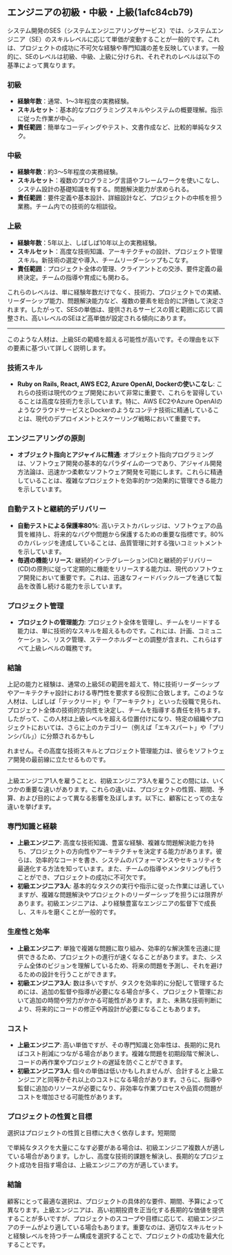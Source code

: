 エンジニアの初級・中級・上級(1afc84cb79)
---

システム開発のSES（システムエンジニアリングサービス）では、システムエンジニア（SE）のスキルレベルに応じて単価が変動することが一般的です。これは、プロジェクトの成功に不可欠な経験や専門知識の差を反映しています。一般的に、SEのレベルは初級、中級、上級に分けられ、それぞれのレベルは以下の基準によって異なります。

### 初級

- **経験年数**：通常、1～3年程度の実務経験。
- **スキルセット**：基本的なプログラミングスキルやシステムの概要理解。指示に従った作業が中心。
- **責任範囲**：簡単なコーディングやテスト、文書作成など、比較的単純なタスク。

### 中級

- **経験年数**：約3～5年程度の実務経験。
- **スキルセット**：複数のプログラミング言語やフレームワークを使いこなし、システム設計の基礎知識を有する。問題解決能力が求められる。
- **責任範囲**：要件定義や基本設計、詳細設計など、プロジェクトの中核を担う業務。チーム内での技術的な相談役。

### 上級

- **経験年数**：5年以上、しばしば10年以上の実務経験。
- **スキルセット**：高度な技術知識、アーキテクチャの設計、プロジェクト管理スキル。新技術の選定や導入、チームリーダーシップもこなす。
- **責任範囲**：プロジェクト全体の管理、クライアントとの交渉、要件定義の最終決定。チームの指導や育成にも関わる。

これらのレベルは、単に経験年数だけでなく、技術力、プロジェクトでの実績、リーダーシップ能力、問題解決能力など、複数の要素を総合的に評価して決定されます。したがって、SESの単価は、提供されるサービスの質と範囲に応じて調整され、高いレベルのSEほど高単価が設定される傾向にあります。


---

このような人材は、上級SEの範疇を超える可能性が高いです。その理由を以下の要素に基づいて詳しく説明します。

### 技術スキル

- **Ruby on Rails, React, AWS EC2, Azure OpenAI, Dockerの使いこなし**: これらの技術は現代のウェブ開発において非常に重要で、これらを習得していることは高度な技術力を示しています。特に、AWS EC2やAzure OpenAIのようなクラウドサービスとDockerのようなコンテナ技術に精通していることは、現代のデプロイメントとスケーリング戦略において重要です。

### エンジニアリングの原則

- **オブジェクト指向とアジャイルに精通**: オブジェクト指向プログラミングは、ソフトウェア開発の基本的なパラダイムの一つであり、アジャイル開発方法論は、迅速かつ柔軟なソフトウェア開発を可能にします。これらに精通していることは、複雑なプロジェクトを効率的かつ効果的に管理できる能力を示しています。

### 自動テストと継続的デリバリー

- **自動テストによる保護率80%**: 高いテストカバレッジは、ソフトウェアの品質を維持し、将来的なバグや問題から保護するための重要な指標です。80%のカバレッジを達成していることは、品質管理に対する強いコミットメントを示しています。
- **毎週の機能リリース**: 継続的インテグレーション(CI)と継続的デリバリー(CD)の原則に従って定期的に機能をリリースする能力は、現代のソフトウェア開発において重要です。これは、迅速なフィードバックループを通じて製品を改善し続ける能力を示しています。

### プロジェクト管理

- **プロジェクトの管理能力**: プロジェクト全体を管理し、チームをリードする能力は、単に技術的なスキルを超えるものです。これには、計画、コミュニケーション、リスク管理、ステークホルダーとの調整が含まれ、これらはすべて上級レベルの職務です。

### 結論

上記の能力と経験は、通常の上級SEの範囲を超えて、特に技術リーダーシップやアーキテクチャ設計における専門性を要求する役割に合致します。このような人材は、しばしば「テックリード」や「アーキテクト」といった役職で見られ、プロジェクト全体の技術的方向性を決定し、チームを指導する責任を持ちます。したがって、この人材は上級レベルを超える位置付けになり、特定の組織やプロジェクトにおいては、さらに上のカテゴリー（例えば「エキスパート」や「プリンシパル」）に分類されるかもし

れません。その高度な技術スキルとプロジェクト管理能力は、彼らをソフトウェア開発の最前線に立たせるものです。

---


上級エンジニア1人を雇うことと、初級エンジニア3人を雇うことの間には、いくつかの重要な違いがあります。これらの違いは、プロジェクトの性質、期間、予算、および目的によって異なる影響を及ぼします。以下に、顧客にとっての主な違いを挙げます。

### 専門知識と経験

- **上級エンジニア**: 高度な技術知識、豊富な経験、複雑な問題解決能力を持ち、プロジェクトの方向性やアーキテクチャを決定する能力があります。彼らは、効率的なコードを書き、システムのパフォーマンスやセキュリティを最適化する方法を知っています。また、チームの指導やメンタリングも行うことができ、プロジェクトの成功に不可欠です。
- **初級エンジニア3人**: 基本的なタスクの実行や指示に従った作業には適していますが、複雑な問題解決やプロジェクトのリーダーシップを担うには限界があります。初級エンジニアは、より経験豊富なエンジニアの監督下で成長し、スキルを磨くことが一般的です。

### 生産性と効率

- **上級エンジニア**: 単独で複雑な問題に取り組み、効率的な解決策を迅速に提供できるため、プロジェクトの進行が速くなることがあります。また、システム全体のビジョンを理解しているため、将来の問題を予測し、それを避けるための設計を行うことができます。
- **初級エンジニア3人**: 数は多いですが、タスクを効率的に分配して管理するためには、追加の監督や指導が必要になる場合が多く、プロジェクト管理において追加の時間や労力がかかる可能性があります。また、未熟な技術判断により、将来的にコードの修正や再設計が必要になることもあります。

### コスト

- **上級エンジニア**: 高い単価ですが、その専門知識と効率性は、長期的に見ればコスト削減につながる場合があります。複雑な問題を初期段階で解決し、コードの再作業やプロジェクトの遅延を防ぐことができます。
- **初級エンジニア3人**: 個々の単価は低いかもしれませんが、合計すると上級エンジニアと同等かそれ以上のコストになる場合があります。さらに、指導や監督に追加のリソースが必要になり、非効率な作業プロセスや品質の問題がコストを増加させる可能性があります。

### プロジェクトの性質と目標

選択はプロジェクトの性質と目標に大きく依存します。短期間

で単純なタスクを大量にこなす必要がある場合は、初級エンジニア複数人が適している場合があります。しかし、高度な技術的課題を解決し、長期的なプロジェクト成功を目指す場合は、上級エンジニアの方が適しています。

### 結論

顧客にとって最適な選択は、プロジェクトの具体的な要件、期間、予算によって異なります。上級エンジニアは、高い初期投資を正当化する長期的な価値を提供することが多いですが、プロジェクトのスコープや目標に応じて、初級エンジニアのチームがより適している場合もあります。重要なのは、適切なスキルセットと経験レベルを持つチーム構成を選択することで、プロジェクトの成功を最大化することです。



